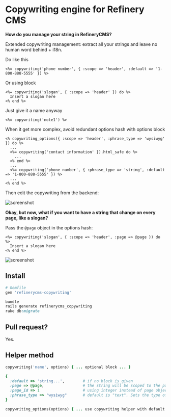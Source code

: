 # Copywriting engine for Refinery CMS

__How do you manage your string in RefineryCMS?__

Extended copywriting management: extract all your strings and leave no
human word behind + i18n.

Do like this

```erb
<%= copywriting('phone number', { :scope => 'header', :default => '1-800-888-5555' }) %>
```

Or using block

```erb
<%= copywriting('slogan', { :scope => 'header' }) do %>
  Insert a slogan here
<% end %>
```

Just give it a name anyway

```erb
<%= copywriting('note1') %>
```

When it get more complex, avoid redundant options hash with options block

```erb
<% copywriting_options({ :scope => 'header', :phrase_type => 'wysiwyg' }) do %>
  ...
  <%= copywriting('contact information' }).html_safe do %>
    ...
  <% end %>
  ...
  <%= copywriting('phone number', { :phrase_type => 'string', :default => '1-800-888-5555' }) %>
  ...
<% end %>
```

Then edit the copywriting from the backend:

![screenshot](http://s3.amazonaws.com:80/unixcharles.baconfile.com/screenshot1.png)

__Okay, but now, what if you want to have a string that change on every page, like a slogan?__

Pass the `@page` object in the options hash:

```erb
<%= copywriting('slogan', { :scope => 'header', :page => @page }) do %>
  Insert a slogan here
<% end %>
```

![screenshot](http://s3.amazonaws.com:80/unixcharles.baconfile.com/screenshot2.png)

## Install

```ruby
# Gemfile
gem 'refinerycms-copywriting'

bundle
rails generate refinerycms_copywriting
rake db:migrate
```

## Pull request?

Yes.

## Helper method

```ruby
copywriting('name', options) { ... optional block ... }

{
  :default => 'string...',        # if no block is given
  :page => @page,                 # the string will be scoped to the page, if no page_id option is provided
  :page_id => 1                   # using integer instead of page object
  :phrase_type => "wysiwyg"       # default is "text". Sets the type of field this is when editing. "string" gives you a single line text field. "text" gives you a multiline textarea. "wysiwyg" gives you the default Refinery visual editor.
}

copywriting_options(options) { ... use copywriting helper with default options hash ... }
```